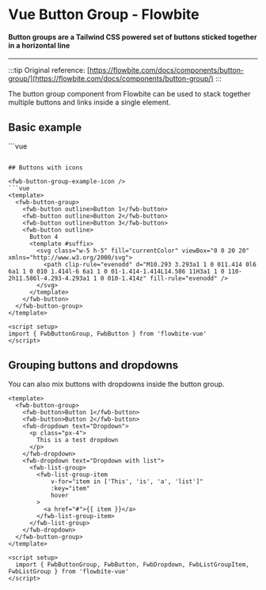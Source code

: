 <script setup>
import FwbButtonGroupExample from './buttonGroup/examples/FwbButtonGroupExample.vue';
import FwbButtonGroupExampleIcon from './buttonGroup/examples/FwbButtonGroupExampleIcon.vue';
import FwbButtonGroupExampleDropdown from './buttonGroup/examples/FwbButtonGroupExampleDropdown.vue';
</script>

# Vue Button Group - Flowbite

#### Button groups are a Tailwind CSS powered set of buttons sticked together in a horizontal line

---

:::tip
Original reference: [https://flowbite.com/docs/components/button-group/](https://flowbite.com/docs/components/button-group/)
:::

The button group component from Flowbite can be used to stack together multiple buttons and links inside a single element.

## Basic example

<fwb-button-group-example />
```vue
<template>
  <fwb-button-group>
    <fwb-button>Button Default</fwb-button>
    <fwb-button color="purple">Button Purple</fwb-button>
    <fwb-button color="alternative">Button Alternative</fwb-button>
    <fwb-button color="red">Button Red</fwb-button>
  </fwb-button-group>
</template>

<script setup>
import { FwbButtonGroup, FwbButton } from 'flowbite-vue'
</script>
```

## Buttons with icons

<fwb-button-group-example-icon />
```vue
<template>
  <fwb-button-group>
    <fwb-button outline>Button 1</fwb-button>
    <fwb-button outline>Button 2</fwb-button>
    <fwb-button outline>Button 3</fwb-button>
    <fwb-button outline>
      Button 4
      <template #suffix>
        <svg class="w-5 h-5" fill="currentColor" viewBox="0 0 20 20" xmlns="http://www.w3.org/2000/svg">
          <path clip-rule="evenodd" d="M10.293 3.293a1 1 0 011.414 0l6 6a1 1 0 010 1.414l-6 6a1 1 0 01-1.414-1.414L14.586 11H3a1 1 0 110-2h11.586l-4.293-4.293a1 1 0 010-1.414z" fill-rule="evenodd" />
        </svg>
      </template>
    </fwb-button>
  </fwb-button-group>
</template>

<script setup>
import { FwbButtonGroup, FwbButton } from 'flowbite-vue'
</script>
```

## Grouping buttons and dropdowns

You can also mix buttons with dropdowns inside the button group.
<fwb-button-group-example-dropdown />
```vue
<template>
  <fwb-button-group>
    <fwb-button>Button 1</fwb-button>
    <fwb-button>Button 2</fwb-button>
    <fwb-dropdown text="Dropdown">
      <p class="px-4">
        This is a test dropdown
      </p>
    </fwb-dropdown>
    <fwb-dropdown text="Dropdown with list">
      <fwb-list-group>
        <fwb-list-group-item
            v-for="item in ['This', 'is', 'a', 'list']"
            :key="item"
            hover
        >
          <a href="#">{{ item }}</a>
        </fwb-list-group-item>
      </fwb-list-group>
    </fwb-dropdown>
  </fwb-button-group>
</template>

<script setup>
  import { FwbButtonGroup, FwbButton, FwbDropdown, FwbListGroupItem, FwbListGroup } from 'flowbite-vue'
</script>
```